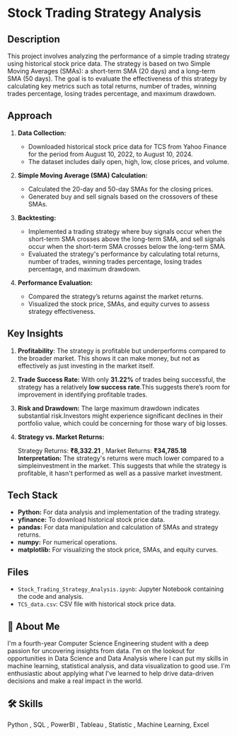 

# Stock Trading Strategy Analysis

## Description

This project involves analyzing the performance of a simple trading strategy using historical stock price data. The strategy is based on two Simple Moving Averages (SMAs): a short-term SMA (20 days) and a long-term SMA (50 days). The goal is to evaluate the effectiveness of this strategy by calculating key metrics such as total returns, number of trades, winning trades percentage, losing trades percentage, and maximum drawdown.

## Approach

1. **Data Collection:**
   - Downloaded historical stock price data for TCS from Yahoo Finance for the period from August 10, 2022, to August 10, 2024.
   - The dataset includes daily open, high, low, close prices, and volume.

2. **Simple Moving Average (SMA) Calculation:**
   - Calculated the 20-day and 50-day SMAs for the closing prices.
   - Generated buy and sell signals based on the crossovers of these SMAs.

3. **Backtesting:**
   - Implemented a trading strategy where buy signals occur when the short-term SMA crosses above the long-term SMA, and sell signals occur when the short-term SMA crosses below the long-term SMA.
   - Evaluated the strategy's performance by calculating total returns, number of trades, winning trades percentage, losing trades percentage, and maximum drawdown.

4. **Performance Evaluation:**
   - Compared the strategy’s returns against the market returns.
   - Visualized the stock price, SMAs, and equity curves to assess strategy effectiveness.

## Key Insights


1. **Profitability**: The strategy is profitable but underperforms compared to the broader market. This shows it can make money, but not as effectively as just investing in the market itself.

2. **Trade Success Rate:** With only **31.22%** of trades being successful, the strategy has a relatively **low success rate**.This suggests there’s room for improvement in identifying profitable trades.

3. **Risk and Drawdown:** The large maximum drawdown indicates substantial risk.Investors might experience significant declines in their portfolio value, which could be 
concerning for those wary of big losses.

4. **Strategy vs. Market Returns:**

   Strategy Returns: **₹8,332.21** , 
   Market Returns: **₹34,785.18** 
**Interpretation:** The strategy's returns were much lower compared to a simpleinvestment in the market. This suggests that while the strategy is profitable, it hasn't performed as well as a passive market investment.
## Tech Stack

- **Python:** For data analysis and implementation of the trading strategy.
- **yfinance:** To download historical stock price data.
- **pandas:** For data manipulation and calculation of SMAs and strategy returns.
- **numpy:** For numerical operations.
- **matplotlib:** For visualizing the stock price, SMAs, and equity curves.

## Files

- `Stock_Trading_Strategy_Analysis.ipynb`: Jupyter Notebook containing the code and analysis.
- `TCS_data.csv`: CSV file with historical stock price data.


## 🚀 About Me
I'm a fourth-year Computer Science Engineering student with a deep passion for uncovering insights from
data. I'm on the lookout for opportunities in Data Science and Data Analysis where I can put my skills in
machine learning, statistical analysis, and data visualization to good use. I'm enthusiastic about applying
what I've learned to help drive data-driven decisions and make a real impact in the world.


## 🛠 Skills
Python , SQL , PowerBI , Tableau , Statistic , Machine Learning, Excel


